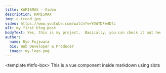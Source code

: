 ```yaml
---
title: KAMISMAX - Video
description: KAMISMAX
img: c-trend.jpg
video: https://www.youtube.com/watch?v=YOWTDFe4D4c
alt: my first blog post
bodyText: Yes, this is my project.  Basically, you can check it out here. Edited using Adobe Premiere Pro, audio mixed at the studio. Check if I have the new paragraph here.
author:
  name: Ryo Fujiwara
  bio: Web Developer & Producer
  image: my-logo.png
---
```


<author :author="author"></author>
<info-box>
  <template #info-box>
    This is a vue component inside markdown using slots
  </template>
</info-box>

<!-- ## This is a heading

This is some more info

### This is a sub heading

This is some more info -->